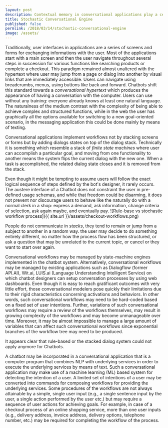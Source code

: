 ```yaml
---
layout: post
description: Contextual memory in conversational applications play a central role in any type of interaction between two parties, the Chatbot and the user. Here some example on how a contextual based system might improve the communication on some basic scenarios.
title: Stochastic Conversational Engine
published: false
permlink: /2018/03/14/stochastic-conversational-engine
image: /assets/
---
```


Traditionally, user interfaces in applications are a series of screens and forms for exchanging informations with the user. Most of the applications start with a main screen and then the user navigate throughout several steps in succession for various functions like searching products or complete a checkout. This paradigm remained almost unaltered with the hypertext where user may jump from a page or dialog into another by visual links that are immediately accessible.
Users can navigate using breadcrumbs, menus, using buttons like back and forward.
Chatbots shift this standard towards a _conversational hypertext_  which produces the appearance of having a conversation with the computer. Users can use without any training: everyone already knows at least one natural language. The naturalness of the medium contrast with the complexity of being able to achieve complex and structured functions, while in the web the user has graphically all the options available for switching to a new goal-oriented scenario, in the messaging application this could be done mainly by means of texting.

Conversational applications implement workflows not by stacking screens or forms but by adding dialogs states on top of the dialog stack. Technically it is something which resemble a stack of _finite state machines_ where user can accomplish a particular goal, and moving from one functionality to another means the system flips the current dialog with the new one. When a task is accomplished, the related dialog state closes and it is removed from the stack.

Even though it might be tempting to assume users will follow the exact logical sequence of steps defined by the bot's designer, it rarely occurs.
The austere interface of a Chatbot does not constraint the user in pre-defined usage schemas, and while that freedom could be disarming, it does not prevent nor discourage users to behave like the naturally do with a normal clerk in a shop: express a demand, ask information, change criteria of selection, ask again maybe, and eventually pay.
![Rule-base vs stochastic workflow process]({{ site.url }}/assets/checkout-workflows.png)

People do not communicate in _stacks_, they tend to remain or jump from a subject to another in a random way. the user may decide to do something entirely different, no matter how the process flow has been structured, or ask a question that may be unrelated to the current topic, or cancel or they want to start over again.

Conversational workflows may be managed by state-machine engines implemented in the chatbot system. Alternatively, conversational workflows may be managed by existing applications such as Dialogflow (former API.AI), Wit.ai, LUIS.ai (Language Understanding Intelligent Service) on which chatbot designers can setup conversation processes by using web dashboards. Even though it is easy to reach gratificant outcomes with very little effort, those conversational modelers pose quickly their limitations due to their rigid characteristics concerning activations and behaviors. In other words, such conversational workflows may need to be hard-coded based on a fixed set of user intentions. Further, variations of such conversational workflows may require a review of the workflows themselves, may result in growing complexity of the workflows and may become unmanageable over time. Moreover, it may be almost impossible to manage a large amount of variables that can affect such conversational workflows since exponential branches of the workflow tree may need to be produced.

It appears clear that rule-based or the stacked dialog system could not apply anymore for Chatbots.



A chatbot may be incorporated in a conversational application that is a computer program that combines NLP with underlying services in order to execute the underlying services by means of text. Such a conversational application may make use of a machine learning (ML) based system for detecting the intention of a user. A limited set of intentions of a user may be converted into commands for composing workflows for providing the underlying services. Some procedures of the workflows are not always attainable by a simple, single user input (e.g., a single sentence input by the user, a single action performed by the user etc.) but may require a sequence of user actions for achieving goals. For example, in case of a checkout process of an online shopping service, more than one user inputs (e.g., delivery address, invoice address, delivery options, telephone number, etc.) may be required for completing the workflow of the process.
